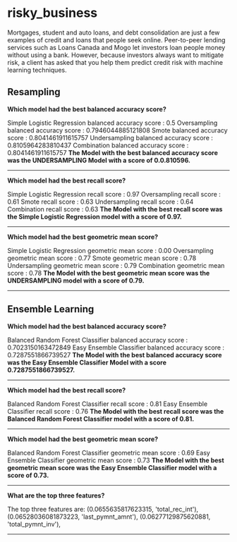 # risky_business
Mortgages, student and auto loans, and debt consolidation are just a few examples of credit and loans that people seek online.   Peer-to-peer lending services such as Loans Canada and Mogo let investors loan people money without using a bank. However, because investors always want to mitigate risk, a client has asked that you help them predict credit risk with machine learning techniques. 

## Resampling
**Which model had the best balanced accuracy score?**

Simple Logistic Regression balanced accuracy score : 0.5
Oversampling balanced accuracy score : 0.7946044885121808
Smote balanced accuracy score : 0.8041461911615757
Undersampling balanced accuracy score : 0.8105964283810437
Combination balanced accuracy score : 0.8041461911615757
**The Model with the best balanced accuracy score was the UNDERSAMPLING Model with a score of 0.0.810596.**

---

**Which model had the best recall score?**

Simple Logistic Regression recall score : 0.97
Oversampling recall score : 0.61
Smote recall score : 0.63
Undersampling recall score : 0.64
Combination recall score : 0.63
**The Model with the best recall score was the Simple Logistic Regression model with a score of 0.97.**

---

**Which model had the best geometric mean score?**

Simple Logistic Regression geometric mean score : 0.00
Oversampling geometric mean score : 0.77
Smote geometric mean score : 0.78
Undersampling geometric mean score : 0.79
Combination geometric mean score : 0.78
**The Model with the best geometric mean score was the UNDERSAMPLING model with a score of 0.79.**

---

## Ensemble Learning
**Which model had the best balanced accuracy score?**

Balanced Random Forest Classifier balanced accuracy score : 0.7023150163472849
Easy Ensemble Classifier balanced accuracy score : 0.7287551866739527
**The Model with the best balanced accuracy score was the Easy Ensemble Classifier Model with a score 0.7287551866739527.**

---

**Which model had the best recall score?**

Balanced Random Forest Classifier recall score : 0.81
Easy Ensemble Classifier recall score : 0.76
**The Model with the best recall score was the Balanced Random Forest Classifier model with a score of 0.81.**

---

**Which model had the best geometric mean score?**

Balanced Random Forest Classifier geometric mean score : 0.69
Easy Ensemble Classifier geometric mean score : 0.73
**The Model with the best geometric mean score was the Easy Ensemble Classifier model with a score of 0.73.**

---

**What are the top three features?**

The top three features are:
 (0.0655635817623315, 'total_rec_int'),
 (0.06528036081873223, 'last_pymnt_amnt'),
 (0.06277129875620881, 'total_pymnt_inv'),

---